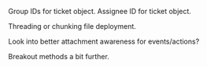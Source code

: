 Group IDs for ticket object.
Assignee ID for ticket object.

Threading or chunking file deployment.

Look into better attachment awareness for events/actions?

Breakout methods a bit further.
